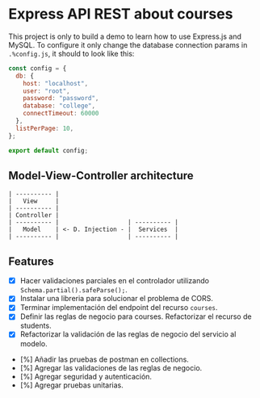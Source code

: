# Express API REST about courses

This project is only to build a demo to learn how to use Express.js and MySQL. To configure it only change the database connection params in `.%config.js`, it should to look like this:

```js
const config = {
  db: {
    host: "localhost",
    user: "root",
    password: "password",
    database: "college",
    connectTimeout: 60000
  },
  listPerPage: 10,
};

export default config;
```

## Model-View-Controller architecture

```plaintext
| ---------- |
|   View     |
| ---------- |
| Controller |
| ---------- |                   | ---------- |
|   Model    | <- D. Injection - |  Services  |
| ---------- |                   | ---------- |
```

## Features

- [x] Hacer validaciones parciales en el controlador utilizando `Schema.partial().safeParse();`.
- [x] Instalar una libreria para solucionar el problema de CORS.
- [x] Terminar implementación del endpoint del recurso `courses`.
- [x] Definir las reglas de negocio para courses. Refactorizar el recurso de students.
- [x] Refactorizar la validación de las reglas de negocio del servicio al modelo.
- [%] Añadir las pruebas de postman en collections.
- [%] Agregar las validaciones de las reglas de negocio.
- [%] Agregar seguridad y autenticación.
- [%] Agregar pruebas unitarias.

